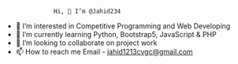                   Hi, 👋 I’m @Jahid234
- 👀 I’m interested in Competitive Programming and Web Developing
- 🌱 I’m currently learning Python, Bootstrap5, JavaScript & PHP
- 💞️ I’m looking to collaborate on project work
- 📫 How to reach me Email - jahid1213cvgc@gmail.com

<!---
Jahid234/Jahid234 is a ✨ special ✨ repository because its `README.md` (this file) appears on your GitHub profile.
You can click the Preview link to take a look at your changes.
--->
